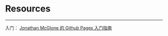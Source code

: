 # Resources
----
入门：
[Jonathan McGlone 的 Github Pages 入门指南](http://jmcglone.com/guides/github-pages/)
